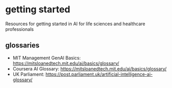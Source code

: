 # getting started
Resources for getting started in AI for life sciences and healthcare professionals

## glossaries
- MIT Management GenAI Basics: https://mitsloanedtech.mit.edu/ai/basics/glossary/
- Coursera AI Glossary: https://mitsloanedtech.mit.edu/ai/basics/glossary/
- UK Parliament: https://post.parliament.uk/artificial-intelligence-ai-glossary/
